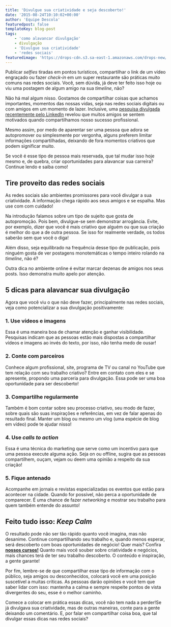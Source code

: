 ```yaml
---
title: 'Divulgue sua criatividade e seja descoberto!'
date: '2015-08-24T10:10:02+00:00'
author: 'Equipe Descola'
featuredpost: false
templateKey: blog-post
tags:
    - 'como alavancar divulgação'
    - divulgação
    - 'Divulgue sua criatividade'
    - 'redes sociais'
featuredimage: 'https://drops-cdn.s3.sa-east-1.amazonaws.com/drops-new/wp-content/uploads/2015/08/24101002/descola_divulgue_criatividade-150x150.png'
---
```

Publicar *selfies* tiradas em pontos turísticos, compartilhar o link de um vídeo engraçado ou fazer *check-in* em um super restaurante são práticas muito comuns nas redes sociais. Você, sem dúvida, já deve ter feito isso hoje ou viu uma postagem de algum amigo na sua *timeline*, não?

Não há mal algum nisso. Gostamos de compartilhar coisas que achamos importantes, momentos das nossas vidas, seja nas redes sociais digitais ou com amigos em um momento de lazer. Inclusive, uma [<u>pesquisa divulgada recentemente pelo LinkedIn</u>](http://blog.linkedin.com/2015/04/29/how-to-succeed-with-the-new-norms-work/) revelou que muitos amigos se sentem motivados quando compartilhamos nosso sucesso profissional.

Mesmo assim, por medo de aparentar ser uma pessoa que adora se autopromover ou simplesmente por vergonha, alguns preferem limitar informações compartilhadas, deixando de fora momentos criativos que podem significar muito.

Se você é esse tipo de pessoa mais reservada, que tal mudar isso hoje mesmo e, de quebra, criar oportunidades para alavancar sua carreira? Continue lendo e saiba como!

**Tire proveito das redes sociais**
-----------------------------------

As redes sociais são ambientes promissores para você divulgar a sua criatividade. A informação chega rápido aos seus amigos e se espalha. Mas use com com cuidado!

Na introdução falamos sobre um tipo de sujeito que gosta de autopromoção. Pois bem, divulgue-se sem demonstrar arrogância. Evite, por exemplo, dizer que você é mais criativo que alguém ou que sua criação é melhor do que a de outra pessoa. Se isso for realmente verdade, os todos saberão sem que você o diga!

Além disso, seja equilibrado na frequência desse tipo de publicação, pois ninguém gosta de ver postagens monotemáticas o tempo inteiro rolando na *timeline*, não é?

Outra dica no ambiente online é evitar marcar dezenas de amigos nos seus posts. Isso demonstra muito apelo por atenção.

**5 dicas para alavancar sua divulgação**
-----------------------------------------

Agora que você viu o que não deve fazer, principalmente nas redes sociais, veja como potencializar a sua divulgação positivamente:

### **1. Use vídeos e imagens**

Essa é uma maneira boa de chamar atenção e ganhar visibilidade. Pesquisas indicam que as pessoas estão mais dispostas a compartilhar vídeos e imagens ao invés do texto, por isso, não tenha medo de ousar!

### **2. Conte com parceiros**

Conhece algum profissional, site, programa de TV ou canal no YouTube que tem relação com seu trabalho criativo? Entre em contato com eles e se apresente, propondo uma parceria para divulgação. Essa pode ser uma boa oportunidade para ser descoberto!

### **3. Compartilhe regularmente**

Também é bom contar sobre seu processo criativo, seu modo de fazer, sobre quais são suas inspirações e referências, em vez de falar apenas do resultado final. Manter um blog ou mesmo um vlog (uma espécie de blog em vídeo) pode te ajudar nisso!

### **4. Use** *calls to action*

Essa é uma técnica do marketing que serve como um incentivo para que uma pessoa execute alguma ação. Seja on ou offline, sugira que as pessoas compartilhem, ouçam, vejam ou deem uma opinião a respeito da sua criação!

### **5. Fique antenado**

Acompanhe em jornais e revistas especializadas os eventos que estão para acontecer na cidade. Quando for possível, não perca a oportunidade de comparecer. É uma chance de fazer *networking* e mostrar seu trabalho para quem também entende do assunto!

**Feito tudo isso:** *Keep Calm*
--------------------------------

O resultado pode não ser tão rápido quanto você imagina, mas não desanime. Continue compartilhando seu trabalho e, quando menos esperar, será descoberto com boas oportunidades de negócio! Quer mais? Confira **[nossos cursos!](http://descola.org/cursos/)** Quanto mais você souber sobre criatividade e negócios, mais chances terá de ter seu trabalho descoberto. O conteúdo e inspiração, a gente garante!

Por fim, lembre-se de que compartilhar esse tipo de informação com o público, seja amigos ou desconhecidos, colocará você em uma posição suscetível a muitas críticas. As pessoas darão opiniões e você tem que saber lidar com isso: mantenha a calma e sempre respeite pontos de vista divergentes do seu, esse é o melhor caminho.

Comece a colocar em prática essas dicas, você não tem nada a perder!Se já divulgava sua criatividade, mas de outras maneiras, conte para a gente deixando um comentário. E, por falar em compartilhar coisa boa, que tal divulgar essas dicas nas redes sociais?